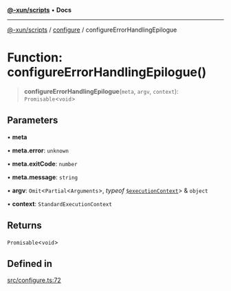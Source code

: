 [**@-xun/scripts**](../../README.md) • **Docs**

***

[@-xun/scripts](../../README.md) / [configure](../README.md) / configureErrorHandlingEpilogue

# Function: configureErrorHandlingEpilogue()

> **configureErrorHandlingEpilogue**(`meta`, `argv`, `context`): `Promisable`\<`void`\>

## Parameters

• **meta**

• **meta.error**: `unknown`

• **meta.exitCode**: `number`

• **meta.message**: `string`

• **argv**: `Omit`\<`Partial`\<`Arguments`\>, *typeof* [`$executionContext`](../variables/$executionContext.md)\> & `object`

• **context**: `StandardExecutionContext`

## Returns

`Promisable`\<`void`\>

## Defined in

[src/configure.ts:72](https://github.com/Xunnamius/xscripts/blob/e9f020c2a756a49be6cdccf55d88b926dd2645e9/src/configure.ts#L72)
